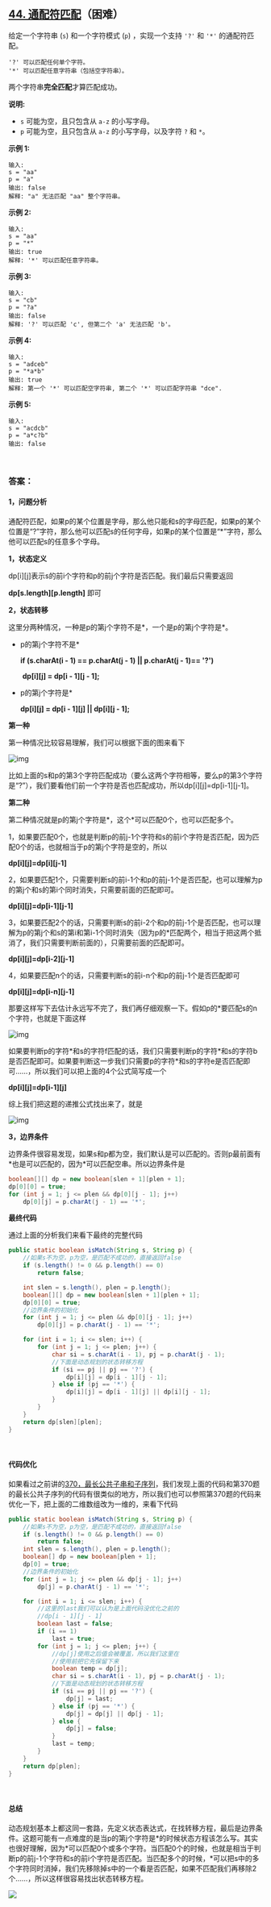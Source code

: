 ## [44. 通配符匹配](https://leetcode-cn.com/problems/wildcard-matching/)（困难）

给定一个字符串 (`s`) 和一个字符模式 (`p`) ，实现一个支持 `'?'` 和 `'*'` 的通配符匹配。

```
'?' 可以匹配任何单个字符。
'*' 可以匹配任意字符串（包括空字符串）。
```

两个字符串**完全匹配**才算匹配成功。

**说明:**

- `s` 可能为空，且只包含从 `a-z` 的小写字母。
- `p` 可能为空，且只包含从 `a-z` 的小写字母，以及字符 `?` 和 `*`。

**示例 1:**

```
输入:
s = "aa"
p = "a"
输出: false
解释: "a" 无法匹配 "aa" 整个字符串。
```

**示例 2:**

```
输入:
s = "aa"
p = "*"
输出: true
解释: '*' 可以匹配任意字符串。
```

**示例 3:**

```
输入:
s = "cb"
p = "?a"
输出: false
解释: '?' 可以匹配 'c', 但第二个 'a' 无法匹配 'b'。
```

**示例 4:**

```
输入:
s = "adceb"
p = "*a*b"
输出: true
解释: 第一个 '*' 可以匹配空字符串, 第二个 '*' 可以匹配字符串 "dce".
```

**示例 5:**

```
输入:
s = "acdcb"
p = "a*c?b"
输出: false
```

<br/>

### 答案：

#### 1，问题分析

通配符匹配，如果p的某个位置是字母，那么他只能和s的字母匹配，如果p的某个位置是“?”字符，那么他可以匹配s的任何字母，如果p的某个位置是“*”字符，那么他可以匹配s的任意多个字母。



**1，状态定义**

dp\[i][j]表示s的前i个字符和p的前j个字符是否匹配。我们最后只需要返回

**dp\[s.length][p.length]** 即可



**2，状态转移**

这里分两种情况，一种是p的第j个字符不是\*，一个是p的第j个字符是\*。

- p的第j个字符不是*

  **if (s.charAt(i - 1) == p.charAt(j - 1) || p.charAt(j - 1)== '?')** 

  ​    **dp\[i][j] = dp\[i - 1][j - 1];**

- p的第j个字符是*

  **dp\[i][j] = dp\[i - 1][j] || dp\[i][j - 1];**



**第一种**

第一种情况比较容易理解，我们可以根据下面的图来看下

![img](https://mmbiz.qpic.cn/mmbiz_png/PGmTibd8KQBHqQDvHsX0ESKicykQ8knNtO5FfftT96yxGuzWJqgEI10QdYdLbssLyVuzXPaM8W8pcicuy5b2upGdg/640?wx_fmt=png&tp=webp&wxfrom=5&wx_lazy=1&wx_co=1)

比如上面的s和p的第3个字符匹配成功（要么这两个字符相等，要么p的第3个字符是“?”），我们要看他们前一个字符是否也匹配成功，所以dp\[i][j]=dp\[i-1][j-1]。



**第二种**

第二种情况就是p的第j个字符是*，这个*可以匹配0个，也可以匹配多个。



1，如果要匹配0个，也就是判断p的前j-1个字符和s的前i个字符是否匹配，因为匹配0个的话，也就相当于p的第j个字符是空的，所以

**dp\[i][j]=dp\[i][j-1]**



2，如果要匹配1个，只需要判断s的前i-1个和p的前j-1个是否匹配，也可以理解为p的第j个和s的第i个同时消失，只需要前面的匹配即可。

**dp\[i][j]=dp\[i-1][j-1]**



3，如果要匹配2个的话，只需要判断s的前i-2个和p的前j-1个是否匹配，也可以理解为p的第j个和s的第i和第i-1个同时消失（因为p的*匹配两个，相当于把这两个抵消了，我们只需要判断前面的），只需要前面的匹配即可。

**dp\[i][j]=dp\[i-2][j-1]**



4，如果要匹配n个的话，只需要判断s的前i-n个和p的前j-1个是否匹配即可

**dp\[i][j]=dp\[i-n][j-1]**



那要这样写下去估计永远写不完了，我们再仔细观察一下。假如p的*要匹配s的n个字符，也就是下面这样

![img](https://mmbiz.qpic.cn/mmbiz_png/PGmTibd8KQBHqQDvHsX0ESKicykQ8knNtOOp90VKosH2mweO2aUw1ibfdccKUzZ9Mzdia9Jibkv6w6icW8ibBzgmticb8A/640?wx_fmt=png&tp=webp&wxfrom=5&wx_lazy=1&wx_co=1)

如果要判断p的字符\*和s的字符f匹配的话，我们只需要判断p的字符\*和s的字符b是否匹配即可。如果要判断这一步我们只需要p的字符*和s的字符e是否匹配即可……，所以我们可以把上面的4个公式简写成一个

**dp\[i][j]=dp\[i-1][j]**



综上我们把这题的递推公式找出来了，就是

![img](https://mmbiz.qpic.cn/mmbiz_png/PGmTibd8KQBHqQDvHsX0ESKicykQ8knNtO9lDUE0KFmibibjAlH79Khox7uUy21BdS4dGGGOJ0YaHd4YiaK3gFLfZcQ/640?wx_fmt=png&tp=webp&wxfrom=5&wx_lazy=1&wx_co=1)



**3，边界条件**

边界条件很容易发现，如果s和p都为空，我们默认是可以匹配的。否则p最前面有\*也是可以匹配的，因为\*可以匹配空串。所以边界条件是

```java
boolean[][] dp = new boolean[slen + 1][plen + 1];
dp[0][0] = true;
for (int j = 1; j <= plen && dp[0][j - 1]; j++)
    dp[0][j] = p.charAt(j - 1) == '*';
```

**最终代码**

通过上面的分析我们来看下最终的完整代码

```java
public static boolean isMatch(String s, String p) {
    //如果s不为空，p为空，是匹配不成功的，直接返回false
    if (s.length() != 0 && p.length() == 0)
        return false;

    int slen = s.length(), plen = p.length();
    boolean[][] dp = new boolean[slen + 1][plen + 1];
    dp[0][0] = true;
    //边界条件的初始化
    for (int j = 1; j <= plen && dp[0][j - 1]; j++)
        dp[0][j] = p.charAt(j - 1) == '*';

    for (int i = 1; i <= slen; i++) {
        for (int j = 1; j <= plen; j++) {
            char si = s.charAt(i - 1), pj = p.charAt(j - 1);
            //下面是动态规划的状态转移方程
            if (si == pj || pj == '?') {
                dp[i][j] = dp[i - 1][j - 1];
            } else if (pj == '*') {
                dp[i][j] = dp[i - 1][j] || dp[i][j - 1];
            }
        }
    }
    return dp[slen][plen];
}
```

<br/>

#### 代码优化

如果看过之前讲的[370，最长公共子串和子序列](http://mp.weixin.qq.com/s?__biz=MzU0ODMyNDk0Mw==&mid=2247486892&idx=1&sn=4d4c122bf5139ba711b53e9ffd208408&chksm=fb419e8ccc36179a7518796a1339d348ef7786b89c8cc62ec26e9f5bc1c3ec5eb6e68a44e84d&scene=21#wechat_redirect)，我们发现上面的代码和第370题的最长公共子序列的代码有很类似的地方，所以我们也可以参照第370题的代码来优化一下，把上面的二维数组改为一维的，来看下代码

```java
public static boolean isMatch(String s, String p) {
    //如果s不为空，p为空，是匹配不成功的，直接返回false
    if (s.length() != 0 && p.length() == 0)
        return false;
    int slen = s.length(), plen = p.length();
    boolean[] dp = new boolean[plen + 1];
    dp[0] = true;
    //边界条件的初始化
    for (int j = 1; j <= plen && dp[j - 1]; j++)
        dp[j] = p.charAt(j - 1) == '*';

    for (int i = 1; i <= slen; i++) {
        //这里的last我们可以认为是上面代码没优化之前的
        //dp[i - 1][j - 1]
        boolean last = false;
        if (i == 1)
            last = true;
        for (int j = 1; j <= plen; j++) {
            //dp[j]使用之后值会被覆盖，所以我们这里在
            //使用前把它先保留下来
            boolean temp = dp[j];
            char si = s.charAt(i - 1), pj = p.charAt(j - 1);
            //下面是动态规划的状态转移方程
            if (si == pj || pj == '?') {
                dp[j] = last;
            } else if (pj == '*') {
                dp[j] = dp[j] || dp[j - 1];
            } else {
                dp[j] = false;
            }
            last = temp;
        }
    }
    return dp[plen];
}
```

<br/>

#### 总结

动态规划基本上都这同一套路，先定义状态表达式，在找转移方程，最后是边界条件。这题可能有一点难度的是当p的第j个字符是\*的时候状态方程该怎么写。其实也很好理解，因为\*可以匹配0个或多个字符。当匹配0个的时候，也就是相当于判断p的前j-1个字符和s的前i个字符是否匹配。当匹配多个的时候，\*可以把s中的多个字符同时消掉，我们先移除掉s中的一个看是否匹配，如果不匹配我们再移除2个……，所以这样很容易找出状态转移方程。



![](https://img-blog.csdnimg.cn/20200807155236311.png)

#### 